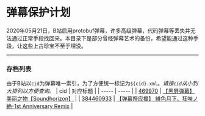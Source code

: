 # 弹幕保护计划

2020年05月21日，B站启用protobuf弹幕，许多高级弹幕，代码弹幕等丢失并无法通过正常手段找回来。本目录下是部分曾经弹幕艺术的备份，希望能通过这种手段，让这些上古珍宝不至于埋没。

---
### 存档列表
由于B站以`cid`为弹幕唯一索引，为了方便统一标记为`${cid}.xml`。*请按`cid`从小到大排列以方便查询。*
| cid | 对应标题 | 
| ----- | ----- |
| [469970](./469970.xml) | [【黑屏弹幕】美丽之物【Soundhorizon】](https://www.bilibili.com/video/av297197) |
| [384460933](./384460933.xml) | [【弹幕祭应援】 緋色月下、狂咲ノ絶-1st Anniversary Remix](https://www.bilibili.com/video/av39444?p=3) |